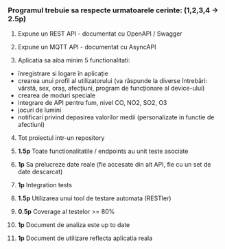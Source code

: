 ### Programul trebuie sa respecte urmatoarele cerinte:   (1,2,3,4 -> 2.5p)

1.  Expune un REST API - documentat cu OpenAPI / Swagger

2. Expune un MQTT API - documentat cu AsyncAPI

3.  Aplicatia sa aiba minim 5 functionalitati:

-  înregistrare si logare în aplicație
- crearea unui profil al utilizatorului (va răspunde la diverse întrebări: vârstă, sex, oraș, afecțiuni, program de funcționare al device-ului)
- crearea de moduri speciale 
- integrare de API pentru fum, nivel CO, NO2, SO2, O3
- jocuri de lumini
- notificari privind depasirea valorilor medii (personalizate in functie de afectiuni)

4. Tot proiectul intr-un repository

5. **1.5p** Toate functionalitatile / endpoints au unit teste asociate
6. **1p** Sa prelucreze date reale (fie accesate din alt API, fie cu un set de date descarcat)

7. **1p** Integration tests

8. **1.5p** Utilizarea unui tool de testare automata (RESTler)

9. **0.5p** Coverage al testelor >= 80%

10. **1p** Document de analiza este up to date

11.  **1p** Document de utilizare reflecta aplicatia reala